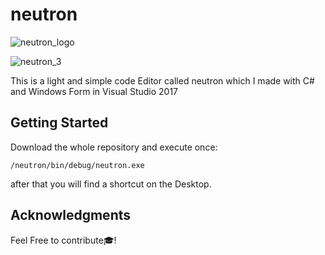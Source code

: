 # neutron

![neutron_logo](https://user-images.githubusercontent.com/42062381/53960929-c51ac600-40e7-11e9-9c53-7936ee666941.png)

![neutron_3](https://user-images.githubusercontent.com/42062381/54475895-34cf3600-47f7-11e9-8588-73d5cc523efc.png)

This is a light and simple code Editor called neutron which I made with
C# and Windows Form in Visual Studio 2017

## Getting Started

Download the whole repository and execute once:
```
/neutron/bin/debug/neutron.exe
```
after that you will find a shortcut on the Desktop.

## Acknowledgments

Feel Free to contribute🎓!
